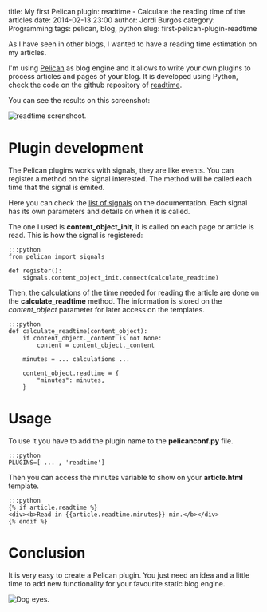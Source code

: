 title: My first Pelican plugin: readtime - Calculate the reading time of the articles
date: 2014-02-13 23:00
author: Jordi Burgos
category: Programming
tags: pelican, blog, python
slug: first-pelican-plugin-readtime

As I have seen in other blogs, I wanted to have a reading time estimation on my articles.

I'm using [Pelican](getpelican.com) as blog engine and it allows to write your
own plugins to process articles and pages of your blog. It is developed using Python, check the code on the github repository of [readtime](https://github.com/jmaister/readtime).

You can see the results on this screenshot:

<img class="img-responsive center-block" src="/images/readtime1.png" title="readtime screnshoot."/>

Plugin development
==================

The Pelican plugins works with signals, they are like events. You can register a method on the signal interested.
The method will be called each time that the signal is emited.

Here you can check the [list of signals](http://docs.getpelican.com/en/3.3.0/plugins.html#list-of-signals) on the documentation.
Each signal has its own parameters and details on when it is called.

The one I used is **content_object_init**, it is called on each page or article is read. This is how the signal is registered:


    :::python
    from pelican import signals

    def register():
        signals.content_object_init.connect(calculate_readtime)

Then, the calculations of the time needed for reading the article are done on the **calculate_readtime** method.
The information is stored on the *content_object* parameter for later access on the templates.

    :::python
    def calculate_readtime(content_object):
        if content_object._content is not None:
            content = content_object._content

        minutes = ... calculations ...
        
        content_object.readtime = {
            "minutes": minutes,
        }


Usage
=====

To use it you have to add the plugin name to the **pelicanconf.py** file.

    :::python
    PLUGINS=[ ... , 'readtime']

Then you can access the minutes variable to show on your **article.html** template. 

    :::python
    {% if article.readtime %}
    <div><b>Read in {{article.readtime.minutes}} min.</b></div>
    {% endif %}


Conclusion
==========

It is very easy to create a Pelican plugin. You just need an idea and a little time to add new functionality
for your favourite static blog engine.

<img class="img-responsive center-block" src="/images/meme/dogeyes.gif" title="Dog eyes."/>

